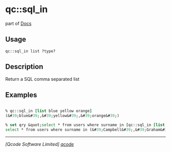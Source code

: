 qc::sql_in
==========

part of [Docs](.)

Usage
-----
`qc::sql_in list ?type?`

Description
-----------
Return a SQL comma separated list

Examples
--------
```tcl

% qc::sql_in [list blue yellow orange]
(&#39;blue&#39;,&#39;yellow&#39;,&#39;orange&#39;)

% set qry &quot;select * from users where surname in [qc::sql_in [list Campbell Graham Fraser]]&quot;
select * from users where surname in (&#39;Campbell&#39;,&#39;Graham&#39;,&#39;Fraser&#39;)

```

----------------------------------
*[Qcode Software Limited] [qcode]*

[qcode]: http://www.qcode.co.uk "Qcode Software"